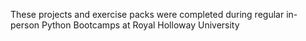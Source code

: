 These projects and exercise packs were completed during regular in-person Python Bootcamps at Royal Holloway University
